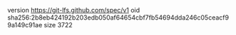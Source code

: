 version https://git-lfs.github.com/spec/v1
oid sha256:2b8eb424192b203edb050af64654cbf7fb54694dda246c05ceacf99a149c91ae
size 3722

